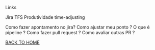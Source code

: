Links

Jira
TFS
Produtividade
time-adjusting

Como fazer apontamento no jira?
Como ajustar meu ponto ?
O que é pipeline ?
Como fazer pull request ?
Como avaliar outras PR ?

[BACK TO HOME](README.md)